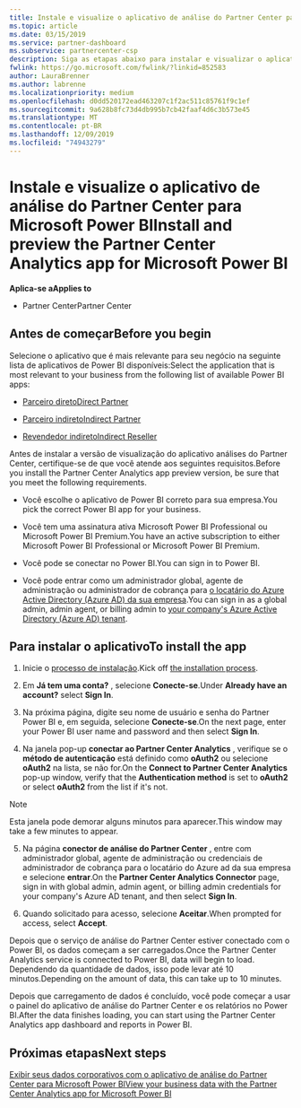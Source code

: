 ```yaml
---
title: Instale e visualize o aplicativo de análise do Partner Center para Microsoft Power BI | Partner Center
ms.topic: article
ms.date: 03/15/2019
ms.service: partner-dashboard
ms.subservice: partnercenter-csp
description: Siga as etapas abaixo para instalar e visualizar o aplicativo de análise do Partner Center para Power BI (para parceiros diretos no CSP).
fwlink: https://go.microsoft.com/fwlink/?linkid=852583
author: LauraBrenner
ms.author: labrenne
ms.localizationpriority: medium
ms.openlocfilehash: d0dd520172ead463207c1f2ac511c85761f9c1ef
ms.sourcegitcommit: 9a628b8fc73d4db995b7cb42faaf4d6c3b573e45
ms.translationtype: MT
ms.contentlocale: pt-BR
ms.lasthandoff: 12/09/2019
ms.locfileid: "74943279"
---
```

# <a name="install-and-preview-the-partner-center-analytics-app-for-microsoft-power-bi"></a><span data-ttu-id="8642f-103">Instale e visualize o aplicativo de análise do Partner Center para Microsoft Power BI</span><span class="sxs-lookup"><span data-stu-id="8642f-103">Install and preview the Partner Center Analytics app for Microsoft Power BI</span></span>

<span data-ttu-id="8642f-104">**Aplica-se a**</span><span class="sxs-lookup"><span data-stu-id="8642f-104">**Applies to**</span></span>

- <span data-ttu-id="8642f-105">Partner Center</span><span class="sxs-lookup"><span data-stu-id="8642f-105">Partner Center</span></span>

## <a name="before-you-begin"></a><span data-ttu-id="8642f-106">Antes de começar</span><span class="sxs-lookup"><span data-stu-id="8642f-106">Before you begin</span></span>

<span data-ttu-id="8642f-107">Selecione o aplicativo que é mais relevante para seu negócio na seguinte lista de aplicativos de Power BI disponíveis:</span><span class="sxs-lookup"><span data-stu-id="8642f-107">Select the application that is most relevant to your business from the following list of available Power BI apps:</span></span>
- [<span data-ttu-id="8642f-108">Parceiro direto</span><span class="sxs-lookup"><span data-stu-id="8642f-108">Direct Partner</span></span>](https://app.powerbi.com/groups/me/getdata/services/direct-providers-partner-analytics)

- [<span data-ttu-id="8642f-109">Parceiro indireto</span><span class="sxs-lookup"><span data-stu-id="8642f-109">Indirect Partner</span></span>](https://app.powerbi.com/groups/me/getdata/services/indirect-providers-partner-analytics)

- [<span data-ttu-id="8642f-110">Revendedor indireto</span><span class="sxs-lookup"><span data-stu-id="8642f-110">Indirect Reseller</span></span>](https://app.powerbi.com/groups/me/getdata/services/indirect-seller-partner-analytics)

<span data-ttu-id="8642f-111">Antes de instalar a versão de visualização do aplicativo análises do Partner Center, certifique-se de que você atende aos seguintes requisitos.</span><span class="sxs-lookup"><span data-stu-id="8642f-111">Before you install the Partner Center Analytics app preview version, be sure that you meet the following requirements.</span></span>

- <span data-ttu-id="8642f-112">Você escolhe o aplicativo de Power BI correto para sua empresa.</span><span class="sxs-lookup"><span data-stu-id="8642f-112">You pick the correct Power BI app for your business.</span></span>

- <span data-ttu-id="8642f-113">Você tem uma assinatura ativa Microsoft Power BI Professional ou Microsoft Power BI Premium.</span><span class="sxs-lookup"><span data-stu-id="8642f-113">You have an active subscription to either Microsoft Power BI Professional or Microsoft Power BI Premium.</span></span>

- <span data-ttu-id="8642f-114">Você pode se conectar no Power BI.</span><span class="sxs-lookup"><span data-stu-id="8642f-114">You can sign in to Power BI.</span></span>

- <span data-ttu-id="8642f-115">Você pode entrar como um administrador global, agente de administração ou administrador de cobrança para [o locatário do Azure Active Directory (Azure AD) da sua empresa](azure-active-directory-tenants-and-partner-center.md).</span><span class="sxs-lookup"><span data-stu-id="8642f-115">You can sign in as a global admin, admin agent, or billing admin to [your company's Azure Active Directory (Azure AD) tenant](azure-active-directory-tenants-and-partner-center.md).</span></span>

## <a name="to-install-the-app"></a><span data-ttu-id="8642f-116">Para instalar o aplicativo</span><span class="sxs-lookup"><span data-stu-id="8642f-116">To install the app</span></span>

1. <span data-ttu-id="8642f-117">Inicie o [processo de instalação](https://app.powerbi.com/getdata/services/partneranalytics?cpcode=PartnerCenterAnalytics&getDataForceConnect=true&alwaysPromptForContentProviderCreds=true).</span><span class="sxs-lookup"><span data-stu-id="8642f-117">Kick off [the installation process](https://app.powerbi.com/getdata/services/partneranalytics?cpcode=PartnerCenterAnalytics&getDataForceConnect=true&alwaysPromptForContentProviderCreds=true).</span></span>

2. <span data-ttu-id="8642f-118">Em **Já tem uma conta?** , selecione **Conecte-se**.</span><span class="sxs-lookup"><span data-stu-id="8642f-118">Under **Already have an account?** select **Sign In**.</span></span> 

3. <span data-ttu-id="8642f-119">Na próxima página, digite seu nome de usuário e senha do Partner Power BI e, em seguida, selecione **Conecte-se**.</span><span class="sxs-lookup"><span data-stu-id="8642f-119">On the next page, enter your Power BI user name and password and then select **Sign In**.</span></span> 

4. <span data-ttu-id="8642f-120">Na janela pop-up **conectar ao Partner Center Analytics** , verifique se o **método de autenticação** está definido como **oAuth2** ou selecione **oAuth2** na lista, se não for.</span><span class="sxs-lookup"><span data-stu-id="8642f-120">On the **Connect to Partner Center Analytics** pop-up window, verify that the **Authentication method** is set to **oAuth2** or select **oAuth2** from the list if it's not.</span></span> 

> [!NOTE]  
>  <span data-ttu-id="8642f-121">Esta janela pode demorar alguns minutos para aparecer.</span><span class="sxs-lookup"><span data-stu-id="8642f-121">This window may take a few minutes to appear.</span></span>

5. <span data-ttu-id="8642f-122">Na página **conector de análise do Partner Center** , entre com administrador global, agente de administração ou credenciais de administrador de cobrança para o locatário do Azure ad da sua empresa e selecione **entrar**.</span><span class="sxs-lookup"><span data-stu-id="8642f-122">On the **Partner Center Analytics Connector** page, sign in with global admin, admin agent, or billing admin credentials for your company's Azure AD tenant, and then select **Sign In**.</span></span>
 
6. <span data-ttu-id="8642f-123">Quando solicitado para acesso, selecione **Aceitar**.</span><span class="sxs-lookup"><span data-stu-id="8642f-123">When prompted for access, select **Accept**.</span></span> 

<span data-ttu-id="8642f-124">Depois que o serviço de análise do Partner Center estiver conectado com o Power BI, os dados começam a ser carregados.</span><span class="sxs-lookup"><span data-stu-id="8642f-124">Once the Partner Center Analytics service is connected to Power BI, data will begin to load.</span></span> <span data-ttu-id="8642f-125">Dependendo da quantidade de dados, isso pode levar até 10 minutos.</span><span class="sxs-lookup"><span data-stu-id="8642f-125">Depending on the amount of data, this can take up to 10 minutes.</span></span> 

<span data-ttu-id="8642f-126">Depois que carregamento de dados é concluído, você pode começar a usar o painel do aplicativo de análise do Partner Center e os relatórios no Power BI.</span><span class="sxs-lookup"><span data-stu-id="8642f-126">After the data finishes loading, you can start using the Partner Center Analytics app dashboard and reports in Power BI.</span></span>

## <a name="next-steps"></a><span data-ttu-id="8642f-127">Próximas etapas</span><span class="sxs-lookup"><span data-stu-id="8642f-127">Next steps</span></span>

[<span data-ttu-id="8642f-128">Exibir seus dados corporativos com o aplicativo de análise do Partner Center para Microsoft Power BI</span><span class="sxs-lookup"><span data-stu-id="8642f-128">View your business data with the Partner Center Analytics app for Microsoft Power BI</span></span>](power-bi-app-for-direct-partners-use.md)
